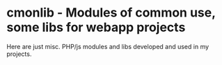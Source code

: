 # cmonlib - Modules of common use, some libs for webapp projects
Here are just misc. PHP/js modules and libs developed and used in my projects.
